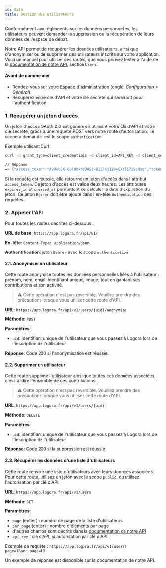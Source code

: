 ```yaml
---
id: data
title: Gestion des utilisateurs
---
```


Conformément aux règlements sur les données personnelles, les utilisateurs peuvent demander la suppression ou la récupération de leurs données de l'espace de débat. 

Notre API permet de récupérer les données utilisateurs, ainsi que d'anonymiser ou de supprimer des utilisateurs inscrits sur votre application.
Voici un manuel pour utiliser ces routes, que vous pouvez tester à l'aide de la [documentation de notre API](https://app.logora.fr/docs), section `Users`.


#### Avant de commencer

- Rendez-vous sur votre [Espace d'administration](https://admin.logora.fr) (onglet *Configuration > Général*).
- Récupérez votre clé d'API et votre clé secrète qui serviront pour l'authentification.


### 1. Récupérer un jeton d'accès

Un jeton d'accès OAuth 2.0 est généré en utilisant votre clé d'API et votre clé secrète, grâce à une requête POST vers notre route d'autorisation. Le scope à demander est le scope `authentication`. 

Exemple utilisant Curl :

```bash
curl -d grant_type=client_credentials -d client_id=API_KEY -d client_secret=API_SECRET -d scope=authentication https://app.logora.fr/oauth/token

// Réponse  
=> {"access_token":"Av9wbEK-0QTOdxhzB4S3-B1ZFKj1Z4y8Xcl17iVcHsg","token_type":"Bearer","expires_in":7200,"created_at":1579688184}
```

Si la requête est réussie, elle retourne un jeton d'accès dans l'attribut `access_token`. Ce jeton d'accès est valide deux heures. Les attributes `expires_in` et `created_at` permettent de calculer la date d'expiration du jeton.
Ce jeton `Bearer` doit être ajouté dans l'en-tête `Authentication` des requêtes.



### 2. Appeler l'API

Pour toutes les routes décrites ci-dessous :

**URL de base**: `https://app.logora.fr/api/v1/`

**En-tête**: `Content-Type: application/json`

**Authentification**: jeton `Bearer` avec le scope `authentication`


#### 2.1. Anonymiser un utilisateur

Cette route anonymise toutes les données personnelles liées à l'utilisateur : prénom, nom, email, identifiant unique, image, tout en gardant ses contributions et son activité.
> :warning: Cette opération n'est pas réversible. Veuillez prendre des précautions lorsque vous utilisez cette route d'API.

**URL**: `https://app.logora.fr/api/v1/users/{uid}/anonymize`

**Méthode**: `POST`

**Paramètres**:
- `uid`: identifiant unique de l'utilisateur que vous passez à Logora lors de l'inscription de l'utilisateur

**Réponse**: Code 200 si l'anonymisation est réussie.


#### 2.2. Supprimer un utilisateur

Cette route supprime l'utilisateur ainsi que toutes ces données associées, c'est-à-dire l'ensemble de ces contributions.
> :warning: Cette opération n'est pas réversible. Veuillez prendre des précautions lorsque vous utilisez cette route d'API.

**URL**: `https://app.logora.fr/api/v1/users/{uid}`

**Méthode**: `DELETE`

**Paramètres**:
- `uid`: identifiant unique de l'utilisateur que vous passez à Logora lors de l'inscription de l'utilisateur

**Réponse**: Code 200 si la suppression est réussie.


#### 2.3. Récupérer les données d'une liste d'utilisateurs

Cette route renvoie une liste d'utilisateurs avec leurs données associées.
Pour cette route, utilisez un jeton avec le scope `public`, ou utilisez l'autorisation par clé d'API.

**URL**: `https://app.logora.fr/api/v1/users`

**Méthode**: `GET`

**Paramètres**:
- `page` (entier) : numéro de page de la liste d'utilisateurs
- `per_page` (entier) : nombre d'éléments par page
- d'autres champs sont décrits dans la [documentation de notre API](https://app.logora.fr/docs)
- `api_key` : clé d'API, si autorisation par clé d'API

Exemple de requête :
`https://app.logora.fr/api/v1/users?page=1&per_page=10`

Un exemple de réponse est disponible sur la documentation de notre API.

